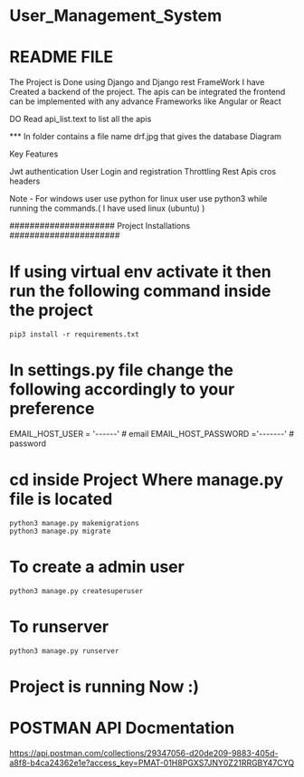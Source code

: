 # User_Management_System



# README FILE

The Project is Done using Django and Django rest FrameWork 
I have Created a backend of the project. The apis can be integrated the frontend can be implemented with any advance Frameworks like Angular or React

DO Read api_list.text to list all the apis

*** In folder contains a  file  name drf.jpg that gives the database Diagram

Key Features

Jwt authentication
User Login and registration
Throttling
Rest Apis
cros headers


Note - For windows user use python for linux user use python3 while running the commands.( I have used linux (ubuntu) )




#####################  Project Installations ######################


# If using virtual env activate it then run the following command inside the project

	pip3 install -r requirements.txt


# In settings.py file change the following accordingly to your preference


EMAIL_HOST_USER = '------'  # email
EMAIL_HOST_PASSWORD  ='-------' # password




# cd inside Project Where manage.py file is located

	python3 manage.py makemigrations
	python3 manage.py migrate


# To create a admin user 

	python3 manage.py createsuperuser

# To runserver

	python3 manage.py runserver


# Project is running Now :)


# POSTMAN API Docmentation

https://api.postman.com/collections/29347056-d20de209-9883-405d-a8f8-b4ca24362e1e?access_key=PMAT-01H8PGXS7JNY0Z21RRGBY47CYQ
